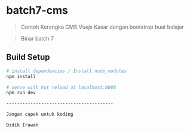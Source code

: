 # batch7-cms

> Contoh Kerangka CMS Vuejs Kasar dengan bootstrap buat belajar

> Binar batch 7

## Build Setup

``` bash
# install dependencies / Install node_modules
npm install

# serve with hot reload at localhost:8080
npm run dev

----------------------------------------

Jangan capek untuk koding

Didik Irawan
